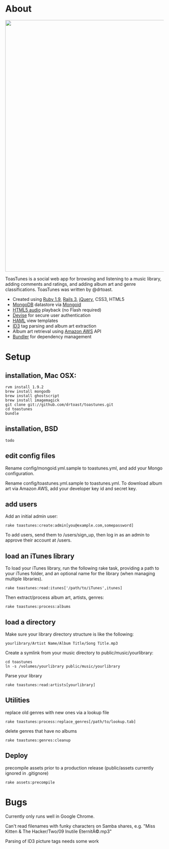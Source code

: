 # About

<img width="800" src="http://music.drtoast.com/files/images/sc/toastunes_screenshot.png">

ToasTunes is a social web app for browsing and listening to a music library, adding comments and ratings, and adding album art and genre classifications. ToasTunes was written by @drtoast.

* Created using [Ruby 1.9](http://www.ruby-lang.org/), [Rails 3](http://rubyonrails.org/), [jQuery](http://jquery.com/), CSS3, HTML5
* [MongoDB](http://www.mongodb.org/) datastore via [Mongoid](http://mongoid.org)
* [HTML5 audio](http://diveintohtml5.org/) playback (no Flash required)
* [Devise](https://github.com/plataformatec/devise) for secure user authentication
* [HAML](http://haml-lang.com/) view templates
* [ID3](https://github.com/moumar/ruby-mp3info) tag parsing and album art extraction
* Album art retrieval using [Amazon AWS](http://aws.amazon.com/) API
* [Bundler](http://gembundler.com/) for dependency management

# Setup

## installation, Mac OSX:

    rvm install 1.9.2
    brew install mongodb
    brew install ghostscript
    brew install imagemagick
    git clone git://github.com/drtoast/toastunes.git
    cd toastunes
    bundle

## installation, BSD

    todo

## edit config files

Rename config/mongoid.yml.sample to toastunes.yml, and add your Mongo configuration.

Rename config/toastunes.yml.sample to toastunes.yml. To download album art via Amazon AWS, add your developer key id and secret key.

## add users

Add an initial admin user:

    rake toastunes:create:admin[you@example.com,somepassword]

To add users, send them to /users/sign_up, then log in as an admin to approve their account at /users.

## load an iTunes library

To load your iTunes library, run the following rake task, providing a path to your iTunes folder, and an optional name for the library (when managing multiple libraries).

    rake toastunes:read:itunes['/path/to/iTunes',itunes]

Then extract/process album art, artists, genres:

    rake toastunes:process:albums

## load a directory

Make sure your library directory structure is like the following:

    yourlibrary/Artist Name/Album Title/Song Title.mp3

Create a symlink from your music directory to public/music/yourlibrary:

    cd toastunes
    ln -s /volumes/yourlibrary public/music/yourlibrary

Parse your library

    rake toastunes:read:artists[yourlibrary]

## Utilities

replace old genres with new ones via a lookup file

    rake toastunes:process:replace_genres[/path/to/lookup.tab]

delete genres that have no albums

    rake toastunes:genres:cleanup

## Deploy

precompile assets prior to a production release (public/assets currently ignored in .gitignore)

    rake assets:precompile

# Bugs

Currently only runs well in Google Chrome.

Can't read filenames with funky characters on Samba shares, e.g. "Miss Kitten & The Hacker/Two/09 Inutile EternitÃ©.mp3"

Parsing of ID3 picture tags needs some work
